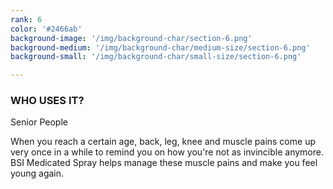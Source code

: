 ```yaml
---
rank: 6
color: '#2466ab'
background-image: '/img/background-char/section-6.png'
background-medium: '/img/background-char/medium-size/section-6.png'
background-small: '/img/background-char/small-size/section-6.png'

---
```


<h3>WHO USES IT?</h3>
<span>Senior People</span>
<p>When you reach a certain age, back, leg, knee and muscle pains come up very once in a while to remind you on how you're not as invincible anymore. BSI Medicated Spray helps manage these muscle pains and make you feel young again.</p>